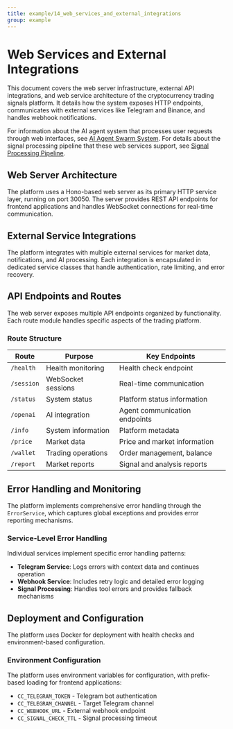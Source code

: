 ```yaml
---
title: example/14_web_services_and_external_integrations
group: example
---
```


# Web Services and External Integrations

This document covers the web server infrastructure, external API integrations, and web service architecture of the cryptocurrency trading signals platform. It details how the system exposes HTTP endpoints, communicates with external services like Telegram and Binance, and handles webhook notifications.

For information about the AI agent system that processes user requests through web interfaces, see [AI Agent Swarm System](./05_AI_Agent_Swarm_System.md). For details about the signal processing pipeline that these web services support, see [Signal Processing Pipeline](./09_Signal_Processing_Pipeline.md).

## Web Server Architecture

The platform uses a Hono-based web server as its primary HTTP service layer, running on port 30050. The server provides REST API endpoints for frontend applications and handles WebSocket connections for real-time communication.

## External Service Integrations

The platform integrates with multiple external services for market data, notifications, and AI processing. Each integration is encapsulated in dedicated service classes that handle authentication, rate limiting, and error recovery.

## API Endpoints and Routes

The web server exposes multiple API endpoints organized by functionality. Each route module handles specific aspects of the trading platform.

### Route Structure

| Route | Purpose | Key Endpoints |
|-------|---------|---------------|
| `/health` | Health monitoring | Health check endpoint |
| `/session` | WebSocket sessions | Real-time communication |
| `/status` | System status | Platform status information |
| `/openai` | AI integration | Agent communication endpoints |
| `/info` | System information | Platform metadata |
| `/price` | Market data | Price and market information |
| `/wallet` | Trading operations | Order management, balance |
| `/report` | Market reports | Signal and analysis reports |

## Error Handling and Monitoring

The platform implements comprehensive error handling through the `ErrorService`, which captures global exceptions and provides error reporting mechanisms.

### Service-Level Error Handling

Individual services implement specific error handling patterns:

- **Telegram Service**: Logs errors with context data and continues operation
- **Webhook Service**: Includes retry logic and detailed error logging
- **Signal Processing**: Handles tool errors and provides fallback mechanisms

## Deployment and Configuration

The platform uses Docker for deployment with health checks and environment-based configuration.

### Environment Configuration

The platform uses environment variables for configuration, with prefix-based loading for frontend applications:

- `CC_TELEGRAM_TOKEN` - Telegram bot authentication
- `CC_TELEGRAM_CHANNEL` - Target Telegram channel
- `CC_WEBHOOK_URL` - External webhook endpoint
- `CC_SIGNAL_CHECK_TTL` - Signal processing timeout
